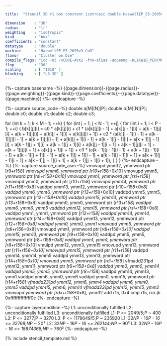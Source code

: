 ```yaml
---

title:  "Stencil 3D r1 box constant isotropic double HaswellEP_E5-2695v3_CoD"

dimension    : "3D"
radius       : "1r"
weighting    : "isotropic"
kind         : "box"
coefficients : "constant"
datatype     : "double"
machine      : "HaswellEP_E5-2695v3_CoD"
flavor       : "Cluster on Die"
compile_flags: "icc -O3 -xCORE-AVX2 -fno-alias -qopenmp -DLIKWID_PERFMON -Ilikwid-4.3.2/include -Llikwid-4.3.2/lib -Iheaders/dummy.c stencil_compilable.c -o stencil -llikwid"
flop         : "30"
scaling      : [ "1010" ]
blocking     : [ "L3-3D" ]
---
```


{%- capture basename -%}
{{page.dimension}}-{{page.radius}}-{{page.weighting}}-{{page.kind}}-{{page.coefficients}}-{{page.datatype}}-{{page.machine}}
{%- endcapture -%}

{%- capture source_code -%}
double a[M][N][P];
double b[M][N][P];
double c0;
double c1;
double c2;
double c3;

for (int k = 1; k < M - 1; ++k) {
  for (int j = 1; j < N - 1; ++j) {
    for (int i = 1; i < P - 1; ++i) {
      b[k][j][i] =
          c0 * a[k][j][i] +
          c1 * (a[k][j][i - 1] + a[k][j - 1][i] + a[k - 1][j][i] +
                a[k + 1][j][i] + a[k][j + 1][i] + a[k][j][i + 1]) +
          c2 * (a[k][j - 1][i - 1] + a[k - 1][j][i - 1] +
                a[k + 1][j][i - 1] + a[k][j + 1][i - 1] +
                a[k - 1][j - 1][i] + a[k + 1][j - 1][i] +
                a[k - 1][j + 1][i] + a[k + 1][j + 1][i] +
                a[k][j - 1][i + 1] + a[k - 1][j][i + 1] +
                a[k + 1][j][i + 1] + a[k][j + 1][i + 1]) +
          c3 * (a[k - 1][j - 1][i - 1] + a[k + 1][j - 1][i - 1] +
                a[k - 1][j + 1][i - 1] + a[k + 1][j + 1][i - 1] +
                a[k - 1][j - 1][i + 1] + a[k + 1][j - 1][i + 1] +
                a[k - 1][j + 1][i + 1] + a[k + 1][j + 1][i + 1]);
    }
  }
}
{%- endcapture -%}
{%- capture source_code_asm -%}
vmovupd ymm12, ymmword ptr [r9+r15*8]
vmovupd ymm6, ymmword ptr [r10+r15*8+0x10]
vmovupd ymm5, ymmword ptr [rsi+r15*8+0x10]
vmovupd ymm1, ymmword ptr [rsi+r15*8]
vmovupd ymm0, ymmword ptr [r10+r15*8]
vmovupd ymm14, ymmword ptr [r11+r15*8+0x8]
vaddpd ymm13, ymm12, ymmword ptr [r10+r15*8+0x8]
vaddpd ymm6, ymm6, ymmword ptr [r13+r15*8+0x10]
vaddpd ymm5, ymm5, ymmword ptr [r12+r15*8+0x10]
vaddpd ymm15, ymm13, ymmword ptr [r13+r15*8+0x8]
vaddpd ymm0, ymm0, ymmword ptr [r13+r15*8]
vaddpd ymm6, ymm6, ymm5
vaddpd ymm12, ymm15, ymmword ptr [rsi+r15*8+0x8]
vaddpd ymm1, ymm1, ymmword ptr [r12+r15*8]
vaddpd ymm14, ymm14, ymmword ptr [r14+r15*8+0x8]
vaddpd ymm13, ymm12, ymmword ptr [r12+r15*8+0x8]
vaddpd ymm0, ymm0, ymm1
vmovupd ymm5, ymmword ptr [rdi+r15*8+0x8]
vmovupd ymm1, ymmword ptr [rdi+r15*8+0x10]
vaddpd ymm15, ymm13, ymmword ptr [r9+r15*8+0x10]
vaddpd ymm5, ymm5, ymmword ptr [r8+r15*8+0x8]
vaddpd ymm1, ymm1, ymmword ptr [r8+r15*8+0x10]
vmulpd ymm12, ymm3, ymm15
vmovupd ymm13, ymmword ptr [r11+r15*8+0x10]
vmovupd ymm15, ymmword ptr [r11+r15*8]
vaddpd ymm14, ymm14, ymm5
vaddpd ymm13, ymm13, ymmword ptr [r14+r15*8+0x10]
vmovupd ymm5, ymmword ptr [rdi+r15*8]
vfmadd231pd ymm12, ymm11, ymmword ptr [r9+r15*8+0x8]
vaddpd ymm0, ymm0, ymm14
vaddpd ymm5, ymm5, ymmword ptr [r8+r15*8]
vaddpd ymm14, ymm13, ymm1
vaddpd ymm6, ymm0, ymm6
vaddpd ymm0, ymm15, ymmword ptr [r14+r15*8]
vfmadd231pd ymm12, ymm6, ymm4
vaddpd ymm6, ymm0, ymm5
vaddpd ymm15, ymm6, ymm14
vfmadd231pd ymm12, ymm15, ymm2
vmovupd ymmword ptr [rdx+r15*8+0x8], ymm12
add r15, 0x4
cmp r15, rcx
jb 0xffffffffffffff0c
{%- endcapture -%}

{%- capture layercondition -%}
L1: unconditionally fulfilled
L2: unconditionally fulfilled
L3: unconditionally fulfilled
L1: P <= 2049/5;P ~ 400
L2: P <= 3277;P ~ 3270
L3: P <= 1179649/5;P ~ 235920
L1: 32*N*P - 16*P - 16 <= 32768;N*P ~ 20²
L2: 32*N*P - 16*P - 16 <= 262144;N*P ~ 90²
L3: 32*N*P - 16*P - 16 <= 18874368;N*P ~ 760²
{%- endcapture -%}

{% include stencil_template.md %}
